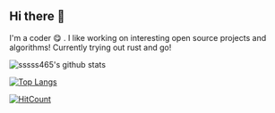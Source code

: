 ## Hi there 👋

I'm a coder 😋 . I like working on interesting open source projects and algorithms! Currently trying out rust and go!

![sssss465's github stats](https://github-readme-stats.vercel.app/api?username=sssss465&show_icons=true&title_color=fff&icon_color=79ff97&text_color=9f9f9f&bg_color=151515)

[![Top Langs](https://github-readme-stats.vercel.app/api/top-langs/?username=sssss465&layout=compact)](https://github.com/anuraghazra/github-readme-stats)

[![HitCount](http://hits.dwyl.com/sssss465.svg)](http://hits.dwyl.com/sssss465)
<!--
**sssss465/sssss465** is a ✨ _special_ ✨ repository because its `README.md` (this file) appears on your GitHub profile.

Here are some ideas to get you started:

- 🔭 I’m currently working on ...
- 🌱 I’m currently learning ...
- 👯 I’m looking to collaborate on ...
- 🤔 I’m looking for help with ...
- 💬 Ask me about ...
- 📫 How to reach me: ...
- 😄 Pronouns: ...
- ⚡ Fun fact: ...
-->
